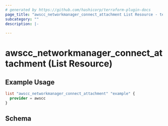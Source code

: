 ```yaml
---
# generated by https://github.com/hashicorp/terraform-plugin-docs
page_title: "awscc_networkmanager_connect_attachment List Resource - terraform-provider-awscc"
subcategory: ""
description: |-
  
---
```


# awscc_networkmanager_connect_attachment (List Resource)



## Example Usage

```terraform
list "awscc_networkmanager_connect_attachment" "example" {
  provider = awscc
}
```

<!-- schema generated by tfplugindocs -->
## Schema
